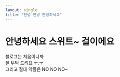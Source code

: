 ```yaml
---
layout: single
title: "안녕 안녕 안녕하세요"
---
```


# 안녕하세요 스위트~ 걸이에요

블로그는 처음이니까<br>
잘 부탁 드려요 ㅜ.ㅜ<br>
그리고 절대 악플은 NO NO NO~
